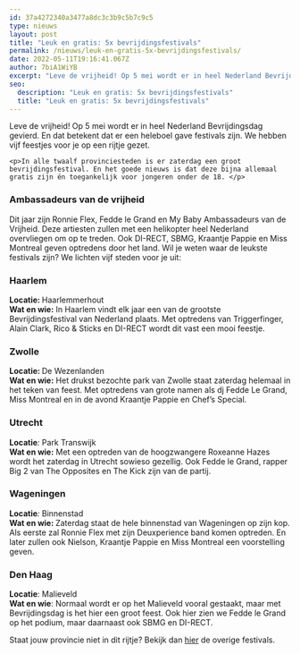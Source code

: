```yaml
---
id: 37a4272340a3477a8dc3c3b9c5b7c9c5
type: nieuws
layout: post
title: "Leuk en gratis: 5x bevrijdingsfestivals"
permalink: /nieuws/leuk-en-gratis-5x-bevrijdingsfestivals/
date: 2022-05-11T19:16:41.067Z
author: 7biA1WiYB
excerpt: "Leve de vrijheid! Op 5 mei wordt er in heel Nederland Bevrijdingsdag gevierd. En dat betekent dat er een heleboel gave festivals zijn. We hebben vijf feestjes voor je op een rijtje gezet.  "
seo:
  description: "Leuk en gratis: 5x bevrijdingsfestivals"
  title: "Leuk en gratis: 5x bevrijdingsfestivals"
---
```

Leve de vrijheid! Op 5 mei wordt er in heel Nederland Bevrijdingsdag gevierd. En dat betekent dat er een heleboel gave festivals zijn. We hebben vijf feestjes voor je op een rijtje gezet.  

    <p>In alle twaalf provinciesteden is er zaterdag een groot bevrijdingsfestival. En het goede nieuws is dat deze bijna allemaal gratis zijn én toegankelijk voor jongeren onder de 18. </p>
<h3>Ambassadeurs van de vrijheid</h3>
<p>Dit jaar zijn Ronnie Flex, Fedde le Grand en My Baby Ambassadeurs van de Vrijheid. Deze artiesten zullen met een helikopter heel Nederland overvliegen om op te treden. Ook DI-RECT, SBMG, Kraantje Pappie en Miss Montreal geven optredens door het land. Wil je weten waar de leukste festivals zijn? We lichten vijf steden voor je uit:</p>
<h3>Haarlem</h3>
<p><strong>Locatie: </strong>Haarlemmerhout<br><strong>Wat en wie:</strong> In Haarlem vindt elk jaar een van de grootste Bevrijdingsfestival van Nederland plaats. Met optredens van Triggerfinger, Alain Clark, Rico &amp; Sticks en DI-RECT wordt dit vast een mooi feestje.</p>
<h3>Zwolle</h3>
<p><strong>Locatie: </strong>De Wezenlanden<br><strong>Wat en wie:</strong> Het drukst bezochte park van Zwolle staat zaterdag helemaal in het teken van feest. Met optredens van grote namen als dj Fedde Le Grand, Miss Montreal en in de avond Kraantje Pappie en Chef’s Special. </p>
<h3>Utrecht</h3>
<p><strong>Locatie</strong><em>: </em>Park Transwijk<br><strong>Wat en wie:</strong> Met een optreden van de hoogzwangere Roxeanne Hazes wordt het zaterdag in Utrecht sowieso gezellig. Ook Fedde le Grand, rapper Big 2 van The Opposites en The Kick zijn van de partij. </p>
<h3>Wageningen</h3>
<p><strong>Locatie</strong><i>: </i>Binnenstad<br><strong>Wat en wie: </strong>Zaterdag staat de hele binnenstad van Wageningen op zijn kop. Als eerste zal Ronnie Flex met zijn Deuxperience band komen optreden. En later zullen ook Nielson, Kraantje Pappie en Miss Montreal een voorstelling geven.</p>
<h3>Den Haag</h3>
<p><strong>Locatie</strong>: Malieveld<br><strong>Wat en wie</strong>: Normaal wordt er op het Malieveld vooral gestaakt, maar met Bevrijdingsdag is het hier een groot feest. Ook hier zien we Fedde le Grand op het podium, maar daarnaast ook SBMG en DI-RECT.</p>
<p>Staat jouw provincie niet in dit rijtje? Bekijk dan <a href="https://www.bevrijdingsfestivals.nl/festivals/" target="_blank">hier</a> de overige festivals.</p>  
